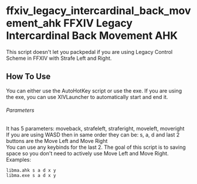 # ffxiv_legacy_intercardinal_back_movement_ahk FFXIV Legacy Intercardinal Back Movement AHK
This script doesn't let you packpedal if you are using Legacy Control Scheme in FFXIV with Strafe Left and Right.
## How To Use
You can either use the AutoHotKey script or use the exe. If you are using the exe, you can use XIVLauncher to automatically start and end it.
###### Parameters
It has 5 parameters: moveback, strafeleft, straferight, moveleft, moveright  
If you are using WASD then in same order they can be: s, a, d and last 2 buttons are the Move Left and Move Right  
You can use any keybinds for the last 2. The goal of this script is to saving space so you don't need to actively use Move Left and Move Right.
Examples:

    libma.ahk s a d x y
    libma.exe s a d x y
